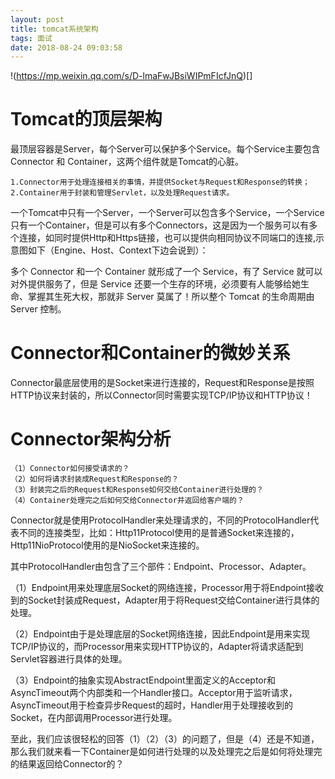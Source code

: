 ```yaml
---
layout: post
title: tomcat系统架构
tags: 面试
date: 2018-08-24 09:03:58
---
```


!(https://mp.weixin.qq.com/s/D-lmaFwJBsiWIPmFIcfJnQ)[]
# Tomcat的顶层架构
最顶层容器是Server，每个Server可以保护多个Service。每个Service主要包含Connector 和 Container，这两个组件就是Tomcat的心脏。
```
1.Connector用于处理连接相关的事情，并提供Socket与Request和Response的转换；
2.Container用于封装和管理Servlet，以及处理Request请求。
```
一个Tomcat中只有一个Server，一个Server可以包含多个Service，一个Service只有一个Container，但是可以有多个Connectors，这是因为一个服务可以有多个连接，如同时提供Http和Https链接，也可以提供向相同协议不同端口的连接,示意图如下（Engine、Host、Context下边会说到）：

多个 Connector 和一个 Container 就形成了一个 Service，有了 Service 就可以对外提供服务了，但是 Service 还要一个生存的环境，必须要有人能够给她生命、掌握其生死大权，那就非 Server 莫属了！所以整个 Tomcat 的生命周期由 Server 控制。
# Connector和Container的微妙关系

Connector最底层使用的是Socket来进行连接的，Request和Response是按照HTTP协议来封装的，所以Connector同时需要实现TCP/IP协议和HTTP协议！
# Connector架构分析
```
（1）Connector如何接受请求的？ 
（2）如何将请求封装成Request和Response的？ 
（3）封装完之后的Request和Response如何交给Container进行处理的？ 
（4）Container处理完之后如何交给Connector并返回给客户端的？
```

Connector就是使用ProtocolHandler来处理请求的，不同的ProtocolHandler代表不同的连接类型，比如：Http11Protocol使用的是普通Socket来连接的，Http11NioProtocol使用的是NioSocket来连接的。

其中ProtocolHandler由包含了三个部件：Endpoint、Processor、Adapter。

（1）Endpoint用来处理底层Socket的网络连接，Processor用于将Endpoint接收到的Socket封装成Request，Adapter用于将Request交给Container进行具体的处理。

（2）Endpoint由于是处理底层的Socket网络连接，因此Endpoint是用来实现TCP/IP协议的，而Processor用来实现HTTP协议的，Adapter将请求适配到Servlet容器进行具体的处理。

（3）Endpoint的抽象实现AbstractEndpoint里面定义的Acceptor和AsyncTimeout两个内部类和一个Handler接口。Acceptor用于监听请求，AsyncTimeout用于检查异步Request的超时，Handler用于处理接收到的Socket，在内部调用Processor进行处理。

至此，我们应该很轻松的回答（1）（2）（3）的问题了，但是（4）还是不知道，那么我们就来看一下Container是如何进行处理的以及处理完之后是如何将处理完的结果返回给Connector的？



